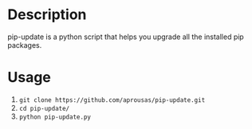 # Description
pip-update is a python script that helps you upgrade all the installed pip packages.
# Usage
1. `git clone https://github.com/aprousas/pip-update.git`
2. `cd pip-update/`
3. `python pip-update.py`
